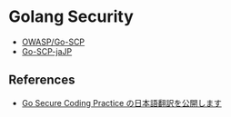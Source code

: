 # Golang Security

- [OWASP/Go-SCP](https://github.com/OWASP/Go-SCP)
- [Go-SCP-jaJP](https://github.com/techtouch-inc/Go-SCP-jaJP)

## References

- [Go Secure Coding Practice の日本語翻訳を公開します](https://tech.techtouch.jp/entry/gosecurecoding-jajp)
